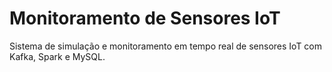 # Monitoramento de Sensores IoT

Sistema de simulação e monitoramento em tempo real de sensores IoT com Kafka, Spark e MySQL.

